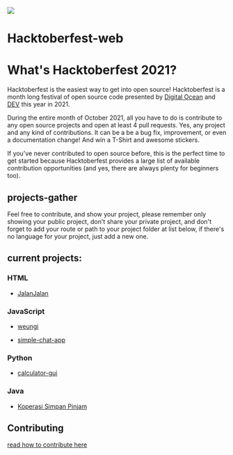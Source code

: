 ![](https://hacktoberfest.digitalocean.com/_nuxt/img/logo-hacktoberfest-full.f42e3b1.svg)

# Hacktoberfest-web

# What's Hacktoberfest 2021?

Hacktoberfest is the easiest way to get into open source! Hacktoberfest is a month long festival of open source code presented by [Digital Ocean](https://www.digitalocean.com/) and [DEV](https://www.dev.to/) this year in 2021.

During the entire month of October 2021, all you have to do is contribute to any open source projects and open at least 4 pull requests. Yes, any project and any kind of contributions. It can be a be a bug fix, improvement, or even a documentation change! And win a T-Shirt and awesome stickers.

If you’ve never contributed to open source before, this is the perfect time to get started because Hacktoberfest provides a large list of available contribution opportunities (and yes, there are always plenty for beginners too).

## projects-gather

Feel free to contribute, and show your project, please remember only showing your public project, don't share your private project, and don't forget to add your route or path to your project folder at list below, if there's no language for your project, just add a new one.

## current projects:

### HTML

- [JalanJalan](/code/html/jalanjalan)

### JavaScript

- [weungi](/code/js/weungi)

- [simple-chat-app](/code/js/simple-chat-app)

### Python

- [calculator-gui](/code/python/calculator-gui)

### Java

- [Koperasi Simpan Pinjam](/code/java/koperasisimpanpinjam)

## Contributing

[read how to contribute here](/contributing.md)
